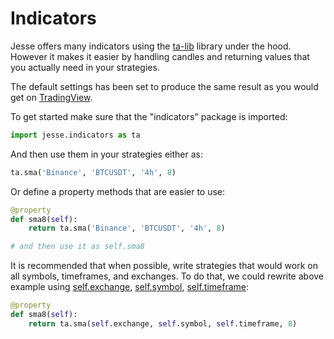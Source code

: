 # Indicators

Jesse offers many indicators using the [ta-lib](http://ta-lib.org) library under the hood. However it makes it easier by handling candles and returning values that you actually need in your strategies.

The default settings has been set to produce the same result as you would get on [TradingView](http://tradingview.com).

To get started make sure that the "indicators" package is imported:

```py
import jesse.indicators as ta
```

And then use them in your strategies either as:

```py
ta.sma('Binance', 'BTCUSDT', '4h', 8)
```

Or define a property methods that are easier to use:

```py
@property
def sma8(self):
    return ta.sma('Binance', 'BTCUSDT', '4h', 8)

# and then use it as self.sma8
```

It is recommended that when possible, write strategies that would work on all symbols, timeframes, and exchanges. To do that, we could rewrite above example using [self.exchange](strategies/api.html#exchange), [self.symbol](strategies/api.html#symbol), [self.timeframe](strategies/api.html#timeframe):

```py
@property
def sma8(self):
    return ta.sma(self.exchange, self.symbol, self.timeframe, 8)
```
